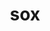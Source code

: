 ---
title: "sox"
layout: cache
categories: [package, develop]
meta: {"compilers": ["apple-clang@16.0.0", "gcc@13.2.0"], "num_specs": 24, "num_specs_by_stack": {"ml-darwin-aarch64-mps": 7, "ml-linux-aarch64-cpu": 9, "ml-linux-aarch64-cuda": 9, "ml-linux-x86_64-cpu": 8, "ml-linux-x86_64-cuda": 8, "root": 24}, "oss": ["sequoia", "ubuntu24.04"], "platforms": ["darwin", "linux"], "stacks": ["ml-darwin-aarch64-mps", "ml-linux-aarch64-cpu", "ml-linux-aarch64-cuda", "ml-linux-x86_64-cpu", "ml-linux-x86_64-cuda", "root"], "targets": ["aarch64", "x86_64_v3"], "versions": ["14.4.2"]}
spec_details: [{"compiler": "gcc@13.2.0", "hash": "2jfs34kvfxelyi5lbxiuv3v3tmp6luju", "os": "ubuntu24.04", "platform": "linux", "size": "-", "stacks": ["ml-linux-x86_64-cpu", "ml-linux-x86_64-cuda", "root"], "target": "x86_64_v3", "variants": ["build_system=autotools", "~mp3"], "versions": ["14.4.2"]}, {"compiler": "gcc@13.2.0", "hash": "47qbxkxjmx7dehz3a6pro43kvc3umm4l", "os": "ubuntu24.04", "platform": "linux", "size": "-", "stacks": ["ml-linux-aarch64-cpu", "ml-linux-aarch64-cuda", "root"], "target": "aarch64", "variants": ["build_system=autotools", "~mp3"], "versions": ["14.4.2"]}, {"compiler": "apple-clang@16.0.0", "hash": "aykeo3zo3qv36ebol26mtffjf3vk3nmc", "os": "sequoia", "platform": "darwin", "size": "-", "stacks": ["ml-darwin-aarch64-mps", "root"], "target": "aarch64", "variants": ["build_system=autotools", "~mp3"], "versions": ["14.4.2"]}, {"compiler": "gcc@13.2.0", "hash": "b2gpz62bfaun5qckbtamnrbp4apkbjfn", "os": "ubuntu24.04", "platform": "linux", "size": "-", "stacks": ["ml-linux-x86_64-cpu", "ml-linux-x86_64-cuda", "root"], "target": "x86_64_v3", "variants": ["build_system=autotools", "~mp3"], "versions": ["14.4.2"]}, {"compiler": "gcc@13.2.0", "hash": "c3lwo5sh6evobyx2qsety44myb4zadhy", "os": "ubuntu24.04", "platform": "linux", "size": "-", "stacks": ["ml-linux-aarch64-cpu", "ml-linux-aarch64-cuda", "root"], "target": "aarch64", "variants": ["build_system=autotools", "~mp3"], "versions": ["14.4.2"]}, {"compiler": "apple-clang@16.0.0", "hash": "emwdc4ko6f3m77poiyfci5bmvnjarbld", "os": "sequoia", "platform": "darwin", "size": "-", "stacks": ["ml-darwin-aarch64-mps", "root"], "target": "aarch64", "variants": ["build_system=autotools", "~mp3"], "versions": ["14.4.2"]}, {"compiler": "apple-clang@16.0.0", "hash": "exjsuz25pve3nit7rnpnamvggemo7u5n", "os": "sequoia", "platform": "darwin", "size": "-", "stacks": ["ml-darwin-aarch64-mps", "root"], "target": "aarch64", "variants": ["build_system=autotools", "~mp3"], "versions": ["14.4.2"]}, {"compiler": "gcc@13.2.0", "hash": "g3vshmgiqrhimwzlv6ppxu7itm4x4wq6", "os": "ubuntu24.04", "platform": "linux", "size": "-", "stacks": ["ml-linux-x86_64-cpu", "ml-linux-x86_64-cuda", "root"], "target": "x86_64_v3", "variants": ["build_system=autotools", "~mp3"], "versions": ["14.4.2"]}, {"compiler": "apple-clang@16.0.0", "hash": "hlrbwhrq7zmizy2i4cnm734agm2cevrr", "os": "sequoia", "platform": "darwin", "size": "-", "stacks": ["ml-darwin-aarch64-mps", "root"], "target": "aarch64", "variants": ["build_system=autotools", "~mp3"], "versions": ["14.4.2"]}, {"compiler": "apple-clang@16.0.0", "hash": "jkkbwjvuvyhtxorc6vp5ipdnls46cdnv", "os": "sequoia", "platform": "darwin", "size": "-", "stacks": ["ml-darwin-aarch64-mps", "root"], "target": "aarch64", "variants": ["build_system=autotools", "~mp3"], "versions": ["14.4.2"]}, {"compiler": "gcc@13.2.0", "hash": "kfr6i54cyccjlejoctaoisk4w7ilvwio", "os": "ubuntu24.04", "platform": "linux", "size": "-", "stacks": ["ml-linux-aarch64-cpu", "ml-linux-aarch64-cuda", "root"], "target": "aarch64", "variants": ["build_system=autotools", "~mp3"], "versions": ["14.4.2"]}, {"compiler": "gcc@13.2.0", "hash": "kwmnfbkcqeucezziijn7iawmdmlmzis5", "os": "ubuntu24.04", "platform": "linux", "size": "-", "stacks": ["ml-linux-aarch64-cpu", "ml-linux-aarch64-cuda", "root"], "target": "aarch64", "variants": ["build_system=autotools", "~mp3"], "versions": ["14.4.2"]}, {"compiler": "gcc@13.2.0", "hash": "mfyx6jfk5cffz2blqpojdm3m4gcztc2y", "os": "ubuntu24.04", "platform": "linux", "size": "-", "stacks": ["ml-linux-aarch64-cpu", "ml-linux-aarch64-cuda", "root"], "target": "aarch64", "variants": ["build_system=autotools", "~mp3"], "versions": ["14.4.2"]}, {"compiler": "gcc@13.2.0", "hash": "mlprkt4d3kryw2ztz7fm4waixxfgic6p", "os": "ubuntu24.04", "platform": "linux", "size": "-", "stacks": ["ml-linux-x86_64-cpu", "ml-linux-x86_64-cuda", "root"], "target": "x86_64_v3", "variants": ["build_system=autotools", "~mp3"], "versions": ["14.4.2"]}, {"compiler": "gcc@13.2.0", "hash": "nizhc3pemyucktysfjyzwwbf46z5w73g", "os": "ubuntu24.04", "platform": "linux", "size": "-", "stacks": ["ml-linux-x86_64-cpu", "ml-linux-x86_64-cuda", "root"], "target": "x86_64_v3", "variants": ["build_system=autotools", "~mp3"], "versions": ["14.4.2"]}, {"compiler": "gcc@13.2.0", "hash": "pelrxskrdiuvhjx7bu4krhhrprhsaj74", "os": "ubuntu24.04", "platform": "linux", "size": "-", "stacks": ["ml-linux-x86_64-cpu", "ml-linux-x86_64-cuda", "root"], "target": "x86_64_v3", "variants": ["build_system=autotools", "~mp3"], "versions": ["14.4.2"]}, {"compiler": "gcc@13.2.0", "hash": "qxi3brxwb2jfe2youszbkl77ii765fey", "os": "ubuntu24.04", "platform": "linux", "size": "-", "stacks": ["ml-linux-x86_64-cpu", "ml-linux-x86_64-cuda", "root"], "target": "x86_64_v3", "variants": ["build_system=autotools", "~mp3"], "versions": ["14.4.2"]}, {"compiler": "gcc@13.2.0", "hash": "r5v2ib4pispxyggg52yiogomgyhbwt57", "os": "ubuntu24.04", "platform": "linux", "size": "-", "stacks": ["ml-linux-aarch64-cpu", "ml-linux-aarch64-cuda", "root"], "target": "aarch64", "variants": ["build_system=autotools", "~mp3"], "versions": ["14.4.2"]}, {"compiler": "gcc@13.2.0", "hash": "ra42yionbjtzwpjofhnpw7rzqtub6afq", "os": "ubuntu24.04", "platform": "linux", "size": "-", "stacks": ["ml-linux-aarch64-cpu", "ml-linux-aarch64-cuda", "root"], "target": "aarch64", "variants": ["build_system=autotools", "~mp3"], "versions": ["14.4.2"]}, {"compiler": "apple-clang@16.0.0", "hash": "ri56zdvgfjo5l4atjxrcnfvirpsu7u7v", "os": "sequoia", "platform": "darwin", "size": "-", "stacks": ["ml-darwin-aarch64-mps", "root"], "target": "aarch64", "variants": ["build_system=autotools", "~mp3"], "versions": ["14.4.2"]}, {"compiler": "apple-clang@16.0.0", "hash": "scauaslpnsb5c5qwklte2n3rho4q4las", "os": "sequoia", "platform": "darwin", "size": "-", "stacks": ["ml-darwin-aarch64-mps", "root"], "target": "aarch64", "variants": ["build_system=autotools", "~mp3"], "versions": ["14.4.2"]}, {"compiler": "gcc@13.2.0", "hash": "wiuzcwbtppigviibqvz4m3nvdzjp2mir", "os": "ubuntu24.04", "platform": "linux", "size": "-", "stacks": ["ml-linux-x86_64-cpu", "ml-linux-x86_64-cuda", "root"], "target": "x86_64_v3", "variants": ["build_system=autotools", "~mp3"], "versions": ["14.4.2"]}, {"compiler": "gcc@13.2.0", "hash": "ytc2mr2whhytyg7jn4ifuhyffbolpgcc", "os": "ubuntu24.04", "platform": "linux", "size": "-", "stacks": ["ml-linux-aarch64-cpu", "ml-linux-aarch64-cuda", "root"], "target": "aarch64", "variants": ["build_system=autotools", "~mp3"], "versions": ["14.4.2"]}, {"compiler": "gcc@13.2.0", "hash": "ywyhxtpnmzv7dy4vei4a6fxxyen4p2gg", "os": "ubuntu24.04", "platform": "linux", "size": "-", "stacks": ["ml-linux-aarch64-cpu", "ml-linux-aarch64-cuda", "root"], "target": "aarch64", "variants": ["build_system=autotools", "~mp3"], "versions": ["14.4.2"]}]
---